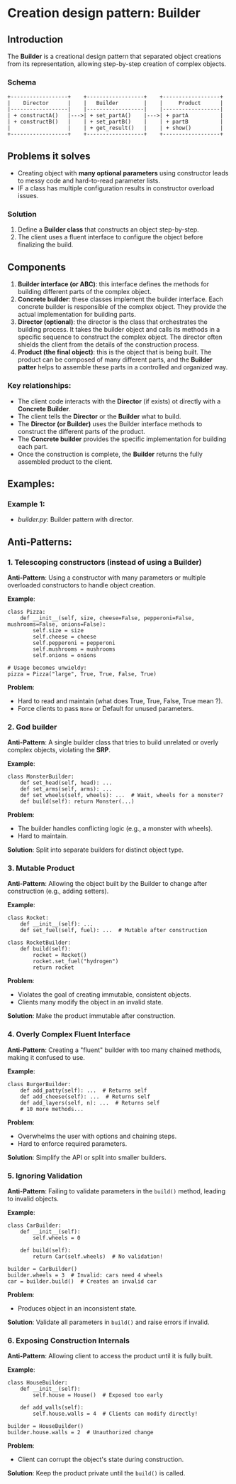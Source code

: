 # Creation design pattern: Builder


## Introduction


The **Builder** is a creational design pattern that separated object creations from its
representation, allowing step-by-step creation of complex objects.  


### Schema

```
+------------------+    +------------------+    +------------------+
|    Director      |    |   Builder        |    |     Product      |
|------------------|    |------------------|    |------------------|
| + constructA()   |--->| + set_partA()    |--->| + partA          |
| + constructB()   |    | + set_partB()    |    | + partB          |
|                  |    | + get_result()   |    | + show()         |
+------------------+    +------------------+    +------------------+
```


## Problems it solves

- Creating object with **many optional parameters** using constructor leads to messy code 
and hard-to-read parameter lists.  
- IF a class has multiple configuration results in constructor overload issues.   


### Solution


1. Define a **Builder class** that constructs an object step-by-step.  
2. The client uses a fluent interface to configure the object before finalizing the build.  


## Components


1. **Builder interface (or ABC)**: this interface defines the methods for building different 
parts of the complex object.   
2. **Concrete builder**: these classes implement the builder interface. Each concrete builder 
is responsible of the complex object. They provide the actual implementation for building parts. 
3. **Director (optional)**: the director is the class that orchestrates the building process. 
It takes the builder object and calls its methods in a specific sequence to construct the complex 
object. The director often shields the client from the details of the construction process.  
4. **Product (the final object)**: this is the object that is being built. The product can be 
composed of many different parts, and the **Builder patter** helps to assemble these parts in 
a controlled and organized way.  


### Key relationships:  

- The client code interacts with the **Director** (if exists) ot directly with a **Concrete Builder**. 
- The client tells the **Director** or the **Builder** what to build.  
- The **Director (or Builder)** uses the Builder interface methods to construct the different parts 
of the product.  
- The **Concrete builder** provides the specific implementation for building each part.  
- Once the construction is complete, the **Builder** returns the fully assembled product to the 
client.  


## Examples:


### Example 1:

- *builder.py*: Builder pattern with director.  


## Anti-Patterns:


### 1. Telescoping constructors (instead of using a Builder)


**Anti-Pattern**: Using a constructor with many parameters or multiple overloaded constructors to handle 
object creation.  

**Example**:  

```
class Pizza:
    def __init__(self, size, cheese=False, pepperoni=False, mushrooms=False, onions=False):
        self.size = size
        self.cheese = cheese
        self.pepperoni = pepperoni
        self.mushrooms = mushrooms
        self.onions = onions

# Usage becomes unwieldy:
pizza = Pizza("large", True, True, False, True)
```

**Problem**:

- Hard to read and maintain (what does True, True, False, True mean ?).  
- Force clients to pass `None` or Default for unused parameters.  


### 2. God builder  


**Anti-Pattern**: A single builder class that tries to build unrelated or overly complex objects, 
violating the **SRP**. 

**Example**:

```
class MonsterBuilder:
    def set_head(self, head): ...
    def set_arms(self, arms): ...
    def set_wheels(self, wheels): ...  # Wait, wheels for a monster?
    def build(self): return Monster(...)
```

**Problem**:

- The builder handles conflicting logic (e.g., a monster with wheels).  
- Hard to maintain.  

**Solution**: Split into separate builders for distinct object type.  


### 3. Mutable Product  


**Anti-Pattern**: Allowing the object built by the Builder to change after construction 
(e.g., adding setters).  

**Example**:

```
class Rocket:
    def __init__(self): ...
    def set_fuel(self, fuel): ...  # Mutable after construction

class RocketBuilder:
    def build(self):
        rocket = Rocket()
        rocket.set_fuel("hydrogen")
        return rocket
```

**Problem**:

- Violates the goal of creating immutable, consistent objects.  
- Clients many modify the object in an invalid state.  

**Solution**: Make the product immutable after construction.  


### 4. Overly Complex Fluent Interface  


**Anti-Pattern**: Creating a "fluent" builder with too many chained methods, making it confused 
to use.  

**Example**:

```
class BurgerBuilder:
    def add_patty(self): ...  # Returns self
    def add_cheese(self): ...  # Returns self
    def add_layers(self, n): ...  # Returns self
    # 10 more methods...
```

**Problem**:

- Overwhelms the user with options and chaining steps.  
- Hard to enforce required parameters.  

**Solution**: Simplify the API or split into smaller builders.  


### 5. Ignoring Validation


**Anti-Pattern**: Failing to validate parameters in the `build()` method, leading to 
invalid objects.  

**Example**: 

```
class CarBuilder:
    def __init__(self):
        self.wheels = 0

    def build(self):
        return Car(self.wheels)  # No validation!

builder = CarBuilder()
builder.wheels = 3  # Invalid: cars need 4 wheels
car = builder.build()  # Creates an invalid car
```

**Problem**:

- Produces object in an inconsistent state.  

**Solution**: Validate all parameters in `build()` and raise errors if invalid.  


### 6. Exposing Construction Internals

**Anti-Pattern**: Allowing client to access the product until it is fully built.  

**Example**: 

```
class HouseBuilder:
    def __init__(self):
        self.house = House()  # Exposed too early

    def add_walls(self):
        self.house.walls = 4  # Clients can modify directly!

builder = HouseBuilder()
builder.house.walls = 2  # Unauthorized change
```

**Problem**:

- Client can corrupt the object's state during construction.  

**Solution**: Keep the product private until the `build()` is called.  
